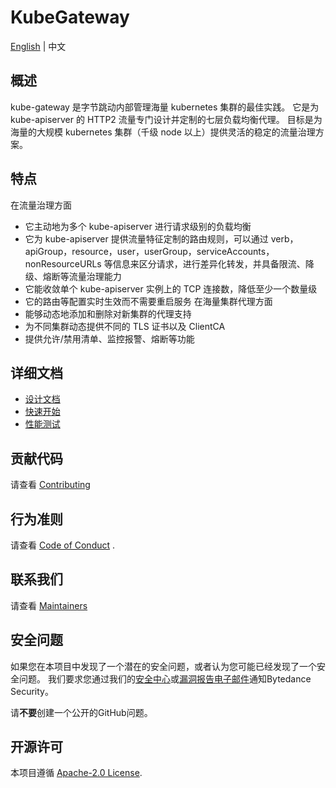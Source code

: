 # KubeGateway

[English](README.md) | 中文

## 概述

kube-gateway 是字节跳动内部管理海量 kubernetes 集群的最佳实践。
它是为 kube-apiserver 的 HTTP2 流量专门设计并定制的七层负载均衡代理。
目标是为海量的大规模 kubernetes 集群（千级 node 以上）提供灵活的稳定的流量治理方案。

## 特点

在流量治理方面
-  它主动地为多个 kube-apiserver 进行请求级别的负载均衡
-  它为 kube-apiserver 提供流量特征定制的路由规则，可以通过 verb，apiGroup，resource，user，userGroup，serviceAccounts，nonResourceURLs 等信息来区分请求，进行差异化转发，并具备限流、降级、熔断等流量治理能力
-  它能收敛单个 kube-apiserver 实例上的 TCP 连接数，降低至少一个数量级
-  它的路由等配置实时生效而不需要重启服务
在海量集群代理方面
- 能够动态地添加和删除对新集群的代理支持
- 为不同集群动态提供不同的 TLS 证书以及 ClientCA
- 提供允许/禁用清单、监控报警、熔断等功能

## 详细文档
- [设计文档](docs/zh/design.md)
- [快速开始](docs/zh/quick_start.md)
- [性能测试](docs/zh/benchmark.md)

## 贡献代码

请查看 [Contributing](CONTRIBUTING.md) 

## 行为准则

请查看 [Code of Conduct](CODE_OF_CONDUCT.md) .

## 联系我们
请查看 [Maintainers](MAINTAINERS.md)

## 安全问题

如果您在本项目中发现了一个潜在的安全问题，或者认为您可能已经发现了一个安全问题。
我们要求您通过我们的[安全中心](https://security.bytedance.com/src)或[漏洞报告电子邮件](sec@bytedance.com)通知Bytedance Security。

请**不要**创建一个公开的GitHub问题。

## 开源许可

本项目遵循 [Apache-2.0 License](LICENSE).

